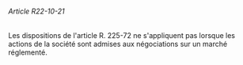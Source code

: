 ###### Article R22-10-21

Les dispositions de l'article R. 225-72 ne s'appliquent pas lorsque les actions de la société sont admises aux négociations sur un marché réglementé.

